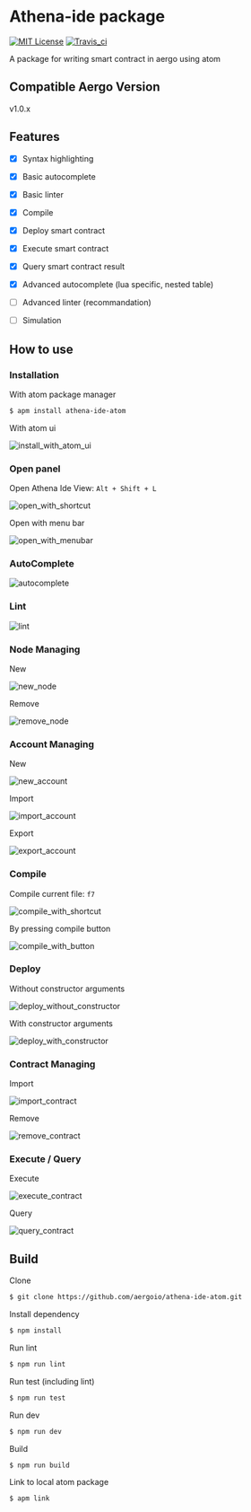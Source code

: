 # Athena-ide package

[![MIT License](https://img.shields.io/badge/license-MIT-blue.svg)](https://opensource.org/licenses/MIT)
[![Travis_ci](https://travis-ci.org/aergoio/athena-ide-atom.svg?branch=master)](https://travis-ci.org/aergoio/athena-ide-atom/)

A package for writing smart contract in aergo using atom

## Compatible Aergo Version

v1.0.x

## Features

- [X] Syntax highlighting
- [X] Basic autocomplete
- [X] Basic linter
- [X] Compile
- [X] Deploy smart contract
- [X] Execute smart contract
- [X] Query smart contract result
- [X] Advanced autocomplete (lua specific, nested table)

- [ ] Advanced linter (recommandation)
- [ ] Simulation


## How to use

### Installation

With atom package manager

```sh
$ apm install athena-ide-atom
```

With atom ui

![install_with_atom_ui](./screenshots/install_with_atom_ui.gif)

### Open panel

Open Athena Ide View: `Alt + Shift + L`

![open_with_shortcut](./screenshots/open_with_shortcut.gif)

Open with menu bar

![open_with_menubar](./screenshots/open_with_menubar.gif)

### AutoComplete

![autocomplete](./screenshots/autocomplete.gif)

### Lint

![lint](./screenshots/lint.gif)

### Node Managing

New

![new_node](./screenshots/new_node.gif)

Remove

![remove_node](./screenshots/remove_node.gif)

### Account Managing

New

![new_account](./screenshots/new_account.gif)

Import

![import_account](./screenshots/import_account.gif)

Export

![export_account](./screenshots/export_account.gif)

### Compile

Compile current file: `f7`

![compile_with_shortcut](./screenshots/compile_with_shortcut.gif)

By pressing compile button

![compile_with_button](./screenshots/compile_with_button.gif)

### Deploy

Without constructor arguments

![deploy_without_constructor](./screenshots/deploy_without_constructor.gif)

With constructor arguments

![deploy_with_constructor](./screenshots/deploy_with_constructor.gif)

### Contract Managing

Import

![import_contract](./screenshots/import_contract.gif)

Remove

![remove_contract](./screenshots/remove_contract.gif)

### Execute / Query

Execute

![execute_contract](./screenshots/execute_contract.gif)

Query

![query_contract](./screenshots/query_contract.gif)

## Build

Clone

```sh
$ git clone https://github.com/aergoio/athena-ide-atom.git
```

Install dependency

```sh
$ npm install
```

Run lint

```sh
$ npm run lint
```

Run test (including lint)

```sh
$ npm run test
```

Run dev

```sh
$ npm run dev
```

Build

```sh
$ npm run build
```

Link to local atom package

```sh
$ apm link
```

